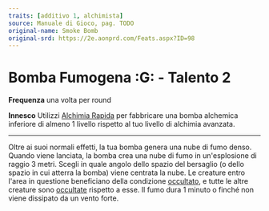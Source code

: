```yaml
---
traits: [additivo 1, alchimista]
source: Manuale di Gioco, pag. TODO
original-name: Smoke Bomb
original-srd: https://2e.aonprd.com/Feats.aspx?ID=98
---
```


# Bomba Fumogena :G: - Talento 2

**Frequenza** una volta per round

**Innesco** Utilizzi [Alchimia Rapida](/azioni/classe/alchimia-rapida) per
fabbricare una bomba alchemica inferiore di almeno 1 livello rispetto al tuo
livello di alchimia avanzata.

---

Oltre ai suoi normali effetti, la tua bomba genera una nube di fumo denso.
Quando viene lanciata, la bomba crea una nube di fumo in un'esplosione di raggio
3 metri. Scegli in quale angolo dello spazio del bersaglio (o dello spazio in
cui atterra la bomba) viene centrata la nube. Le creature entro l'area in
questione beneficiano della condizione [occultato](/condizioni/occultato), e
tutte le altre creature sono [occultate](/condizioni/occultato) rispetto a esse.
Il fumo dura 1 minuto o finché non viene dissipato da un vento forte.
